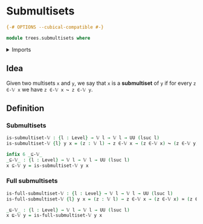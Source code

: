 # Submultisets

```agda
{-# OPTIONS --cubical-compatible #-}

module trees.submultisets where
```

<details><summary>Imports</summary>

```agda
open import foundation.embeddings
open import foundation.equivalences
open import foundation.universe-levels

open import trees.multisets
```

</details>

## Idea

Given two multisets `x` and `y`, we say that `x` is a **submultiset** of `y` if
for every `z ∈-𝕍 x` we have `z ∈-𝕍 x ↪ z ∈-𝕍 y`.

## Definition

### Submultisets

```agda
is-submultiset-𝕍 : {l : Level} → 𝕍 l → 𝕍 l → UU (lsuc l)
is-submultiset-𝕍 {l} y x = (z : 𝕍 l) → z ∈-𝕍 x → (z ∈-𝕍 x) ↪ (z ∈-𝕍 y)

infix 6 _⊆-𝕍_
_⊆-𝕍_ : {l : Level} → 𝕍 l → 𝕍 l → UU (lsuc l)
x ⊆-𝕍 y = is-submultiset-𝕍 y x
```

### Full submultisets

```agda
is-full-submultiset-𝕍 : {l : Level} → 𝕍 l → 𝕍 l → UU (lsuc l)
is-full-submultiset-𝕍 {l} y x = (z : 𝕍 l) → z ∈-𝕍 x → (z ∈-𝕍 x) ≃ (z ∈-𝕍 y)

_⊑-𝕍_ : {l : Level} → 𝕍 l → 𝕍 l → UU (lsuc l)
x ⊑-𝕍 y = is-full-submultiset-𝕍 y x
```
